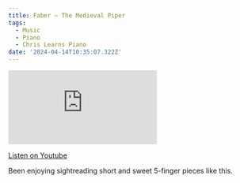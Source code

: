 ```yaml
---
title: Faber – The Medieval Piper
tags:
  - Music
  - Piano
  - Chris Learns Piano
date: '2024-04-14T10:35:07.322Z'
---
```


<iframe src="https://www.youtube-nocookie.com/embed/83VDz5B8UcQ?modestbranding=1&showinfo=0&rel=0" title="YouTube video player" frameborder="0" allow="accelerometer; autoplay; encrypted-media; gyroscope; picture-in-picture;" allowfullscreen className="youtube_video"></iframe>

[Listen on Youtube](https://youtu.be/83VDz5B8UcQ)

Been enjoying sightreading short and sweet 5-finger pieces like this.
